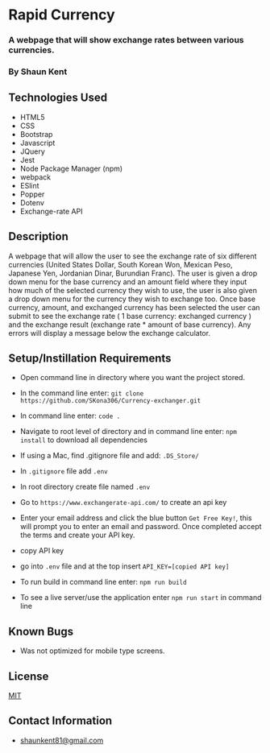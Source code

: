 # Rapid Currency

### A webpage that will show exchange rates between various currencies.

### By Shaun Kent

## Technologies Used

* HTML5
* CSS
* Bootstrap
* Javascript
* JQuery
* Jest
* Node Package Manager (npm)
* webpack
* ESlint
* Popper
* Dotenv
* Exchange-rate API

## Description

A webpage that will allow the user to see the exchange rate of six different currencies (United States Dollar, South Korean Won, Mexican Peso, Japanese Yen, Jordanian Dinar, Burundian Franc). The user is given a drop down menu for the base currency and an amount field where they input how much of the selected currency they wish to use, the user is also given a drop down menu for the currency they wish to exchange too. Once base currency, amount, and exchanged currency has been selected the user can submit to see the exchange rate ( 1 base currency: exchanged currency ) and the exchange result (exchange rate * amount of base currency). Any errors will display a message below the exchange calculator.

## Setup/Instillation Requirements

* Open command line in directory where you want the project stored.

* In the command line enter: `git clone https://github.com/SKona306/Currency-exchanger.git`

* In command line enter: `code .`

* Navigate to root level of directory and in command line enter: `npm install` to download all dependencies

* If using a Mac, find .gitignore file and add: `.DS_Store/`

* In `.gitignore` file add `.env`

* In root directory create file named `.env`

* Go to `https://www.exchangerate-api.com/` to create an api key

* Enter your email address and click the blue button `Get Free Key!`, this will prompt you to enter an email and password. Once completed accept the terms and create your API key.

* copy API key

* go into `.env` file and at the top insert `API_KEY=[copied API key]`

* To run build in command line enter: `npm run build`

* To see a live server/use the application enter `npm run start` in command line

## Known Bugs

* Was not optimized for mobile type screens.

## License 

[MIT](https://choosealicense.com/licenses/mit/)

## Contact Information

* shaunkent81@gmail.com
